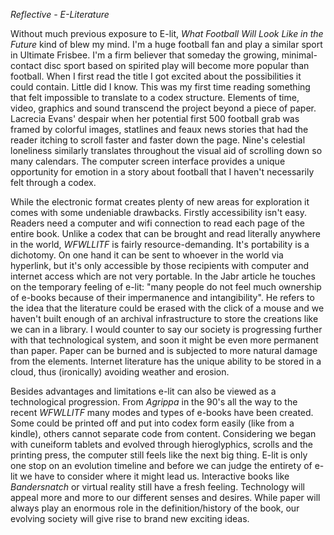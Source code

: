 _Reflective - E-Literature_

Without much previous exposure to E-lit, *What Football Will Look Like in the Future* kind of blew my mind. I'm a huge football fan and
play a similar sport in Ultimate Frisbee. I'm a firm believer that someday the growing, minimal-contact disc sport based on spirited play 
will become more popular than football. When I first read the title I got excited about the possibilities it could contain. Little did I 
know. This was my first time reading something that felt impossible to translate to a codex structure. Elements of time, video, graphics
and sound transcend the project beyond a piece of paper. Lacrecia Evans' despair when her potential first 500 football grab was framed 
by colorful images, statlines and feaux news stories that had the reader itching to scroll faster and faster down the page. Nine's 
celestial loneliness similarly translates throughout the visual aid of scrolling down so many calendars. The computer screen interface
provides a unique opportunity for emotion in a story about football that I haven't necessarily felt through a codex.

While the electronic format creates plenty of new areas for exploration it comes with some undeniable drawbacks. Firstly accessibility 
isn't easy. Readers need a computer and wifi connection to read each page of the entire book. Unlike a codex that can be brought and read 
literally anywhere in the world, *WFWLLITF* is fairly resource-demanding. It's portability is a dichotomy. On one hand it can be sent to 
whoever in the world via hyperlink, but it's only accessible by those recipients with computer and internet access which are not very
portable. In the Jabr article he touches on the temporary feeling of e-lit: "many people do not feel much ownership of e-books because of 
their impermanence and intangibility". He refers to the idea that the literature could be erased with the click of a mouse and we haven't
built enough of an archival infrastructure to store the creations like we can in a library. I would counter to say our society is 
progressing further with that technological system, and soon it might be even more permanent than paper. Paper can be burned and is 
subjected to more natural damage from the elements. Internet literature has the unique ability to be stored in a cloud, thus (ironically) 
avoiding weather and erosion.

Besides advantages and limitations e-lit can also be viewed as a technological progression. From *Agrippa* in the 90's all the way to the 
recent *WFWLLITF* many modes and types of e-books have been created. Some could be printed off and put into codex form easily (like from a 
kindle), others cannot separate code from content. Considering we began with cuneiform tablets and evolved through hieroglyphics, scrolls 
and the printing press, the computer still feels like the next big thing. E-lit is only one stop on an evolution timeline and before we can 
judge the entirety of e-lit we have to consider where it might lead us. Interactive books like *Bandersnatch* or virtual reality still have 
a fresh feeling. Technology will appeal more and more to our different senses and desires. While paper will always play an enormous role in 
the definition/history of the book, our evolving society will give rise to brand new exciting ideas.
